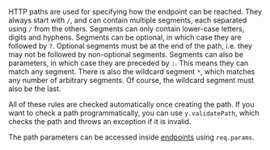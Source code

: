 HTTP paths are used for specifying how the endpoint can be reached. They always
start with `/`, and can contain multiple segments, each separated using `/` from
the others. Segments can only contain lower-case letters, digits and hyphens.
Segments can be optional, in which case they are followed by `?`. Optional
segments must be at the end of the path, i.e. they may not be followed by
non-optional segments. Segments can also be parameters, in which case they are
preceded by `:`. This means they can match any segment. There is also the
wildcard segment `*`, which matches any number of arbitrary segments. Of course,
the wildcard segment must also be the last.

All of these rules are checked automatically once creating the path. If you want
to check a path programmatically, you can use `y.validatePath`, which checks the
path and throws an exception if it is invalid.

The path parameters can be accessed inside [endpoints](./endpoints.md) using
`req.params`.

